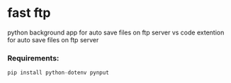 # fast ftp
python background app for auto save files on ftp server
vs code extention for auto save files on ftp server

### Requirements:
```python
pip install python-dotenv pynput
```